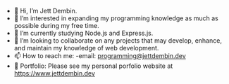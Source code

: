 - 👋 Hi, I’m Jett Dembin.
- 👀 I’m interested in expanding my programming knowledge as much as possible during my free time.
- 🌱 I’m currently studying Node.js and Express.js.
- 💞️ I’m looking to collaborate on any projects that may develop, enhance, and maintain my knowledge of web development.
- 📫 How to reach me: 
      -email: programming@jettdembin.dev
- 🙌 Portfolio:
      Please see my personal porfolio website at https://www.jettdembin.dev      


<!---
jettdembin/jettdembin is a ✨ special ✨ repository because its `README.md` (this file) appears on your GitHub profile.
You can click the Preview link to take a look at your changes.
--->

